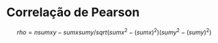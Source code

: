 # Correlação de Pearson

$$ rho = {nsum{xy} - sum{x}sum{y}/sqrt{(sum{x^2} - (sumx)^2)(sumy^2 - (sumy)^2)}} $$